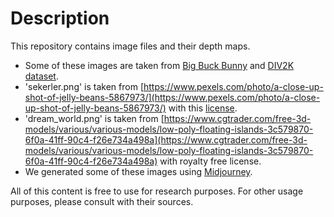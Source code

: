 # Description
This repository contains image files and their depth maps.

* Some of these images are taken from [Big Buck Bunny](https://peach.blender.org/) and [DIV2K dataset](https://data.vision.ee.ethz.ch/cvl/DIV2K/).
* 'sekerler.png' is taken from [https://www.pexels.com/photo/a-close-up-shot-of-jelly-beans-5867973/](https://www.pexels.com/photo/a-close-up-shot-of-jelly-beans-5867973/) with this [license](https://www.pexels.com/license/).
* 'dream_world.png' is taken from [https://www.cgtrader.com/free-3d-models/various/various-models/low-poly-floating-islands-3c579870-6f0a-41ff-90c4-f26e734a498a](https://www.cgtrader.com/free-3d-models/various/various-models/low-poly-floating-islands-3c579870-6f0a-41ff-90c4-f26e734a498a) with royalty free license.
* We generated some of these images using [Midjourney](https://www.midjourney.com).
  
All of this content is free to use for research purposes.
For other usage purposes, please consult with their sources.
